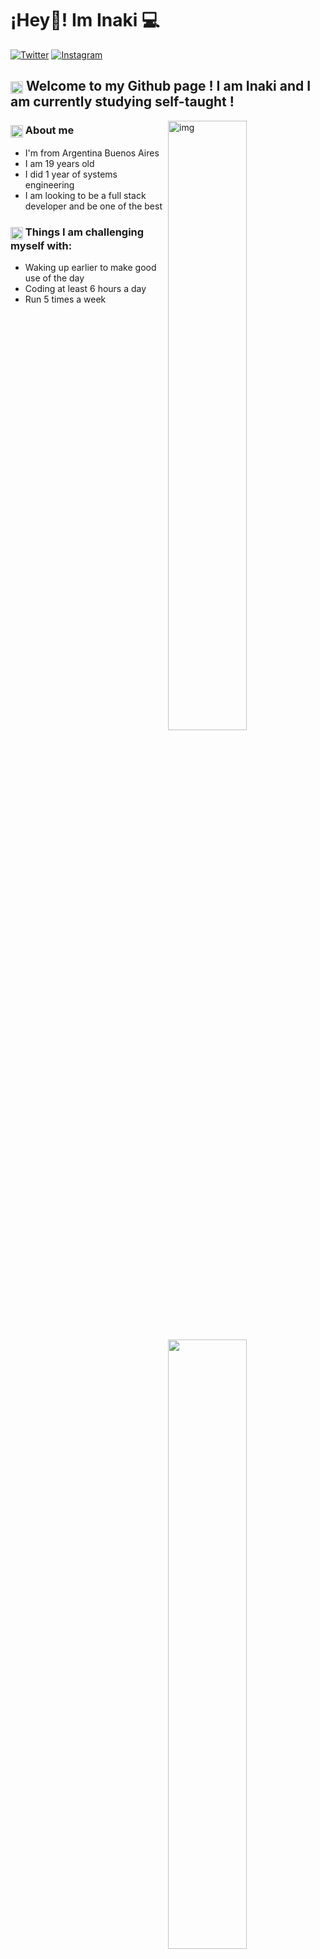 <h1>¡Hey👋! Im Inaki 💻</h1>

[![Twitter](https://img.shields.io/badge/-Twitter-000?style=flat&logo=Twitter&logoColor=white)](https://twitter.com/_juancchhi)
[![Instagram](https://img.shields.io/badge/-Instagram-c14438?style=flat&logo=Instagram&logoColor=white)](https://www.instagram.com/inaki.carce/)



<h2><img align='center' src="https://media2.giphy.com/media/QssGEmpkyEOhBCb7e1/200w.webp?cid=790b7611eb2lrpnxhp09xqym8g0kjmn5dyfrazkygqre3nap&ep=v1_stickers_search&rid=200w.webp&ct=s" width="20">  Welcome to my Github page ! I am Inaki and I am currently studying self-taught ! </h2>

<img align="right" alt="img" src="https://media2.giphy.com/media/v1.Y2lkPTc5MGI3NjExZ3c5ZWR2bjExbnBhNDgzaHVjZjFlNGx6ZmE3NzRpZXEzMWEyeGV4OCZlcD12MV9naWZzX3NlYXJjaCZjdD1n/bGgsc5mWoryfgKBx1u/giphy.webp" width="50%" height="50%" />

<h3><img align='center' src="https://media3.giphy.com/media/v1.Y2lkPTc5MGI3NjExdzJ3eGhuNTNlZ3o3a2t6bjIwazF3ZDQwOWU3bGZ4eWdpYWw2NHNjdyZlcD12MV9zdGlja2Vyc19zZWFyY2gmY3Q9cw/v7SjO1ZNywAPY3O1nm/giphy.gif" width="20">  About me</h3>

- I'm from Argentina Buenos Aires
- I am 19 years old
- I did 1 year of systems engineering
- I am looking to be a full stack developer and be one of the best


<h3><img align='center' src="https://media2.giphy.com/media/v1.Y2lkPTc5MGI3NjExZnZiMno1NWF5OTNva3N3OW1wbzc4am1najNvYnFyNnV2cTVobjJwOSZlcD12MV9zdGlja2Vyc19zZWFyY2gmY3Q9cw/ZxKi8YcyJn749KZePH/giphy.webp" width="20"> Things I am challenging myself with:</h3>

- Waking up earlier to make good use of the day
- Coding at least 6 hours a day
- Run 5 times a week



<p>
  <img width="50%" align="right" src="https://github-readme-stats.vercel.app/api?username=InakiCarcereny&show_icons=true&hide_border=true" />
</p>


